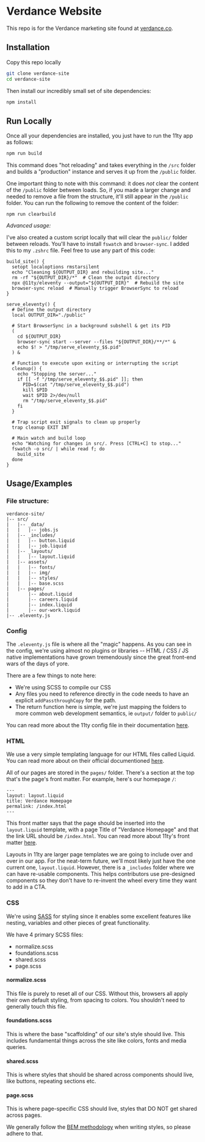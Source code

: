 
# Verdance Website

This repo is for the Verdance marketing site found at [verdance.co](https://www.verdance.co/).




## Installation

Copy this repo locally

```bash
git clone verdance-site
cd verdance-site
```

Then install our incredibly small set of site dependencies:

```bash
npm install
```
## Run Locally

Once all your dependencies are installed, you just have to run the 11ty app as follows:

```bash
npm run build
```

This command does "hot reloading" and takes everything in the `/src` folder and builds a "production" instance and serves it up from the `/public` folder. 

One important thing to note with this command: it does _not_ clear the content of the `/public` folder between loads. So, if you made a larger change and needed to remove a file from the structure, it'll still appear in the `/public` folder. You can run the following to remove the content of the folder:

```
npm run clearbuild
```


_Advanced usage:_ 

I've also created a custom script locally that will clear the `public/` folder between reloads. You'll have to install `fswatch` and `browser-sync`. I added this to my `.zshrc` file. Feel free to use any part of this code:

```
build_site() {
  setopt localoptions rmstarsilent
  echo "Cleaning ${OUTPUT_DIR} and rebuilding site..."
  rm -rf "${OUTPUT_DIR}/*"  # Clean the output directory
  npx @11ty/eleventy --output="${OUTPUT_DIR}"  # Rebuild the site
  browser-sync reload  # Manually trigger BrowserSync to reload
}

serve_eleventy() {
  # Define the output directory
  local OUTPUT_DIR="./public"

  # Start BrowserSync in a background subshell & get its PID
  (
    cd ${OUTPUT_DIR}
    browser-sync start --server --files "${OUTPUT_DIR}/**/*" &
    echo $! > "/tmp/serve_eleventy_$$.pid"
  ) &

  # Function to execute upon exiting or interrupting the script
  cleanup() {
    echo "Stopping the server..."
    if [[ -f "/tmp/serve_eleventy_$$.pid" ]]; then
      PID=$(cat "/tmp/serve_eleventy_$$.pid")
      kill $PID
      wait $PID 2>/dev/null
      rm "/tmp/serve_eleventy_$$.pid"
    fi
  }

  # Trap script exit signals to clean up properly
  trap cleanup EXIT INT

  # Main watch and build loop
  echo "Watching for changes in src/. Press [CTRL+C] to stop..."
  fswatch -o src/ | while read f; do
    build_site
  done
}
```
## Usage/Examples

### File structure:

```
verdance-site/
|-- src/
|   |-- _data/
|   |   |-- jobs.js
|   |-- _includes/
|   |   |-- button.liquid
|   |   |-- job.liquid
|   |-- _layouts/
|   |   |-- layout.liquid
|   |-- assets/
|   |   |-- fonts/
|   |   |-- img/
|   |   |-- styles/
|   |   |-- base.scss
|   |-- pages/
|       |-- about.liquid
|       |-- careers.liquid
|       |-- index.liquid
|       |-- our-work.liquid          
|-- .eleventy.js
```

### Config

The `.eleventy.js` file is where all the "magic" happens. As you can see in the config, we're using almost no plugins or libraries -- HTML / CSS / JS native implementations have grown tremendously since the great front-end wars of the days of yore. 

There are a few things to note here:

- We're using SCSS to compile our CSS
- Any files you need to reference directly in the code needs to have an explicit `addPassthroughCopy` for the path.
- The return function here is simple, we're just mapping the folders to more common web development semantics, ie `output/` folder to `public/`

You can read more about the 11ty config file in their documentation [here](https://www.11ty.dev/docs/config/).

### HTML

We use a very simple templating language for our HTML files called Liquid. You can read more about on their official documentioned [here](https://shopify.github.io/liquid/basics/introduction/).

All of our pages are stored in the `pages/` folder. There's a section at the top that's the page's front matter. For example, here's our homepage `/`:

```
---
layout: layout.liquid
title: Verdance Homepage
permalink: /index.html
---
```

This front matter says that the page should be inserted into the `layout.liquid` template, with a page Title of "Verdance Homepage" and that the link URL should be `/index.html`. You can read more about 11ty's front matter [here](https://www.11ty.dev/docs/data-frontmatter/). 

Layouts in 11ty are larger page templates we are going to include over and over in our app. For the neat-term future, we'll most likely just have the one current one, `layout.liquid`. However, there is a `_includes` folder where we can have re-usable components. This helps contributors use pre-designed components so they don't have to re-invent the wheel every time they want to add in a CTA.

### CSS

We're using [SASS](https://sass-lang.com/documentation/) for styling since it enables some excellent features like nesting, variables and other pieces of great functionality. 

We have 4 primary SCSS files:

- normalize.scss
- foundations.scss
- shared.scss
- page.scss

#### normalize.scss

This file is purely to reset all of our CSS. Without this, browsers all apply their own default styling, from spacing to colors. You shouldn't need to generally touch this file.

#### foundations.scss

This is where the base "scaffolding" of our site's style should live. This includes fundamental things across the site like colors, fonts and media queries.


#### shared.scss

This is where styles that should be shared across components should live, like buttons, repeating sections etc.

#### page.scss

This is where page-specific CSS should live, styles that DO NOT get shared across pages.

We generally follow the [BEM methodology](https://css-tricks.com/bem-101/) when writing styles, so please adhere to that.